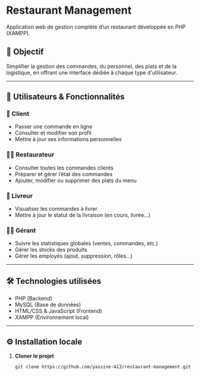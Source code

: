 # Restaurant Management

Application web de gestion complète d’un restaurant développée en PHP (XAMPP).

## 🎯 Objectif
Simplifier la gestion des commandes, du personnel, des plats et de la logistique, en offrant une interface dédiée à chaque type d'utilisateur.

---

## 👥 Utilisateurs & Fonctionnalités

### 🧑 Client
- Passer une commande en ligne
- Consulter et modifier son profil
- Mettre à jour ses informations personnelles

### 👨‍🍳 Restaurateur
- Consulter toutes les commandes clients
- Préparer et gérer l’état des commandes
- Ajouter, modifier ou supprimer des plats du menu

### 🚚 Livreur
- Visualiser les commandes à livrer
- Mettre à jour le statut de la livraison (en cours, livrée…)

### 🧑‍💼 Gérant
- Suivre les statistiques globales (ventes, commandes, etc.)
- Gérer les stocks des produits
- Gérer les employés (ajout, suppression, rôles…)

---

## 🛠️ Technologies utilisées
- PHP (Backend)
- MySQL (Base de données)
- HTML/CSS & JavaScript (Frontend)
- XAMPP (Environnement local)

---

## ⚙️ Installation locale

1. **Cloner le projet**
   ```bash
   git clone https://github.com/yassine-A13/restaurant-management.git
